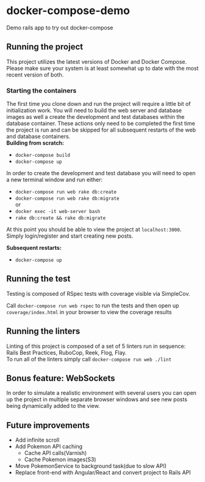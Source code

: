 # docker-compose-demo
Demo rails app to try out docker-compose

## Running the project
This project utilizes the latest versions of Docker and Docker Compose. Please make sure your system is at least somewhat up to date with the most recent version of both.

### Starting the containers
The first time you clone down and run the project will require a little bit of initialization work. You will need to build the web server and database images as well a create the development and test databases within the database container. These actions only need to be completed the first time the project is run and can be skipped for all subsequent restarts of the web and database containers.  
**Building from scratch:**
- `docker-compose build`
- `docker-compose up`

In order to create the development and test database you will need to open a new terminal window and run either:  

- `docker-compose run web rake db:create`  
- `docker-compose run web rake db:migrate`  
or  
- `docker exec -it web-server bash`
- `rake db:create && rake db:migrate`

At this point you should be able to view the project at `localhost:3000`. Simply login/register and start creating new posts.

**Subsequent restarts:**
- `docker-compose up`

## Running the test
Testing is composed of RSpec tests with coverage visible via SimpleCov.  

Call `docker-compose run web rspec` to run the tests and then open up `coverage/index.html` in your browser to view the coverage results

## Running the linters
Linting of this project is composed of a set of 5 linters run in sequence: Rails Best Practices, RuboCop, Reek, Flog, Flay.  
To run all of the linters simply call `docker-compose run web ./lint`

## Bonus feature: WebSockets
In order to simulate a realistic environment with several users you can open up the project in multiple separate browser windows and see new posts being dynamically added to the view.

## Future improvements
- Add infinite scroll
- Add Pokemon API caching
  - Cache API calls(Varnish)
  - Cache Pokemon images(S3)
- Move PokemonService to background task(due to slow API)
- Replace front-end with Angular/React and convert project to Rails API
